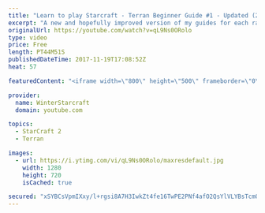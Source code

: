 ```yaml
---
title: "Learn to play Starcraft - Terran Beginner Guide #1 - Updated (2017 LOTV)"
excerpt: "A new and hopefully improved version of my guides for each race where I go over as many basics as possible while doing it live :)  I strongly believe that a super structured guide style is not very helpful compared to watching/playing the game actively.  Feedback is greatly appreciated. -- Watch live"
originalUrl: https://youtube.com/watch?v=qL9Ns0ORolo
type: video
price: Free
length: PT44M51S
publishedDateTime: 2017-11-19T17:08:52Z
heat: 57

featuredContent: "<iframe width=\"800\" height=\"500\" frameborder=\"0\" src=\"https://www.youtube.com/embed/qL9Ns0ORolo\" allow=\"accelerometer; autoplay; encrypted-media; gyroscope; picture-in-picture\" allowfullscreen></iframe>"

provider:
  name: WinterStarcraft
  domain: youtube.com

topics:
  - StarCraft 2
  - Terran

images:
  - url: https://i.ytimg.com/vi/qL9Ns0ORolo/maxresdefault.jpg
    width: 1280
    height: 720
    isCached: true

secured: "xSYBCsVpmIXxy/l+rgsi8A7H3IwkZt4fe16TwPE2PNf4afO2QsYlVLYBsTcmOtqxi4aBeov7OVTJkHoo2ofHBA52A2qyOn9Uzdq4ELhYc40pxdaiyj9VNFIoHi67JPZSkYpTkcHAgI4gnV4nUlqqNHFczBLyvIA0AQqbX0pRpfFXzKnXgrQWhLL38YxbKwmwdOsuqu7fQurBO8jnJDXSATpCw1xK3kXSxPxFARuswhyqkUOu+ztUNej2AOZRQ1rnM4lf4nj/Nvftq5l7FfbNVJkhAznwBCNyWHvQHNkl+Wnxpt7lo+QucCQq6PvUaYHr1q/ocqC4uoAVv7bKWAApfK+O4myWj4fQf98nZ8YBvdAj8TILCEa++T+MpkZbj+heJ8rnMTuLx6pF+kNg1RoAmIZ/BDPeucXjvrlEyjyrLW7Bikx3DgEzt7Ytn6nVutsD;naePFNAQY/vuOOO32ZZfzw=="
---
```



